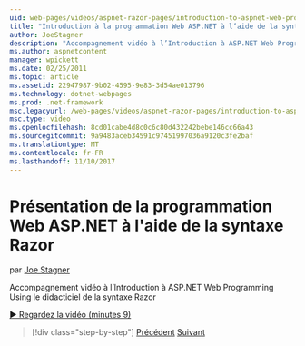 ```yaml
---
uid: web-pages/videos/aspnet-razor-pages/introduction-to-aspnet-web-programming-using-the-razor-syntax
title: "Introduction à la programmation Web ASP.NET à l’aide de la syntaxe Razor | Documents Microsoft"
author: JoeStagner
description: "Accompagnement vidéo à l’Introduction à ASP.NET Web Programming Using le didacticiel de la syntaxe Razor"
ms.author: aspnetcontent
manager: wpickett
ms.date: 02/25/2011
ms.topic: article
ms.assetid: 22947987-9b02-4595-9e83-3d54ae013796
ms.technology: dotnet-webpages
ms.prod: .net-framework
msc.legacyurl: /web-pages/videos/aspnet-razor-pages/introduction-to-aspnet-web-programming-using-the-razor-syntax
msc.type: video
ms.openlocfilehash: 8cd01cabe4d8c0c6c80d432242bebe146cc66a43
ms.sourcegitcommit: 9a9483aceb34591c97451997036a9120c3fe2baf
ms.translationtype: MT
ms.contentlocale: fr-FR
ms.lasthandoff: 11/10/2017
---
```

<a name="introduction-to-aspnet-web-programming-using-the-razor-syntax"></a>Présentation de la programmation Web ASP.NET à l'aide de la syntaxe Razor
====================
par [Joe Stagner](https://github.com/JoeStagner)

Accompagnement vidéo à l’Introduction à ASP.NET Web Programming Using le didacticiel de la syntaxe Razor

[&#9654; Regardez la vidéo (minutes 9)](https://channel9.msdn.com/Blogs/ASP-NET-Site-Videos/introduction-to-aspnet-web-programming-using-the-razor-syntax)

>[!div class="step-by-step"]
[Précédent](getting-started-with-webmatrix-and-aspnet-web-pages.md)
[Suivant](creating-a-consistent-look-part-1.md)
